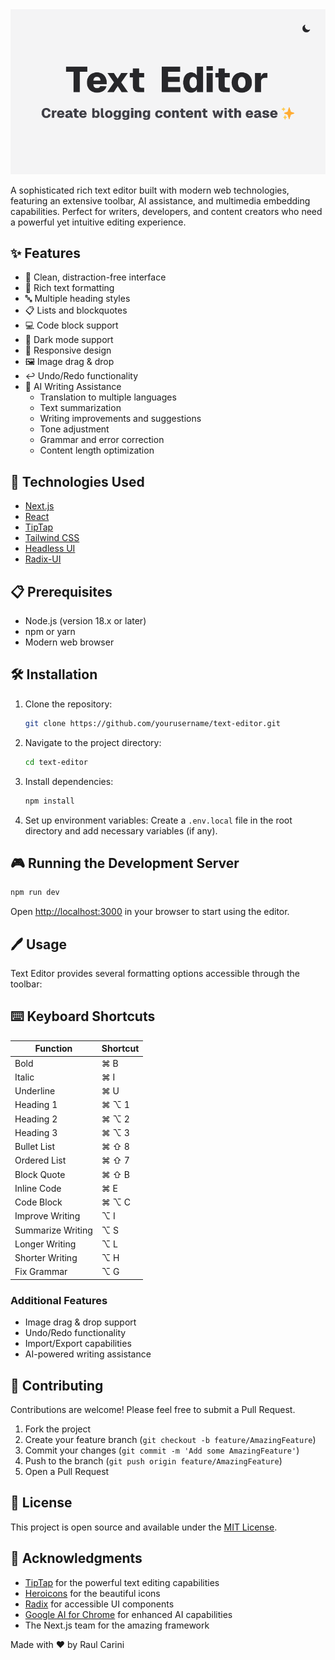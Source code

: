 <img alt="Text Editor Interface" src="/public/og-image.png">

A sophisticated rich text editor built with modern web technologies, featuring an extensive toolbar, AI assistance, and multimedia embedding capabilities.
Perfect for writers, developers, and content creators who need a powerful yet intuitive editing experience.

## ✨ Features

- 🎨 Clean, distraction-free interface
- 📝 Rich text formatting
- 🔤 Multiple heading styles
- 📋 Lists and blockquotes
- 💻 Code block support
- 🌙 Dark mode support
- 📱 Responsive design
- 🖼️ Image drag & drop
- ↩️ Undo/Redo functionality
- 🤖 AI Writing Assistance
  - Translation to multiple languages
  - Text summarization
  - Writing improvements and suggestions
  - Tone adjustment
  - Grammar and error correction
  - Content length optimization

## 🚀 Technologies Used

- [Next.js](https://nextjs.org/)
- [React](https://reactjs.org/)
- [TipTap](https://tiptap.dev/)
- [Tailwind CSS](https://tailwindcss.com/)
- [Headless UI](https://headlessui.com/)
- [Radix-UI](https://radix-ui.com/)

## 📋 Prerequisites

- Node.js (version 18.x or later)
- npm or yarn
- Modern web browser

## 🛠️ Installation

1. Clone the repository:
   ```bash
   git clone https://github.com/yourusername/text-editor.git
   ```

2. Navigate to the project directory:
   ```bash
   cd text-editor
   ```

3. Install dependencies:
   ```bash
   npm install
   ```

4. Set up environment variables:
   Create a `.env.local` file in the root directory and add necessary variables (if any).

## 🎮 Running the Development Server

```bash
npm run dev
```

Open [http://localhost:3000](http://localhost:3000) in your browser to start using the editor.

## 🖊️ Usage

Text Editor provides several formatting options accessible through the toolbar:

## ⌨️ Keyboard Shortcuts

| Function | Shortcut |
|----------|----------|
| Bold | ⌘ B |
| Italic | ⌘ I |
| Underline | ⌘ U |
| Heading 1 | ⌘ ⌥ 1 |
| Heading 2 | ⌘ ⌥ 2 |
| Heading 3 | ⌘ ⌥ 3 |
| Bullet List | ⌘ ⇧ 8 |
| Ordered List | ⌘ ⇧ 7 |
| Block Quote | ⌘ ⇧ B |
| Inline Code | ⌘ E |
| Code Block | ⌘ ⌥ C |
| Improve Writing | ⌥ I |
| Summarize Writing | ⌥ S |
| Longer Writing | ⌥ L |
| Shorter Writing | ⌥ H |
| Fix Grammar | ⌥ G |


### Additional Features
- Image drag & drop support
- Undo/Redo functionality
- Import/Export capabilities
- AI-powered writing assistance

## 🤝 Contributing

Contributions are welcome! Please feel free to submit a Pull Request.

1. Fork the project
2. Create your feature branch (`git checkout -b feature/AmazingFeature`)
3. Commit your changes (`git commit -m 'Add some AmazingFeature'`)
4. Push to the branch (`git push origin feature/AmazingFeature`)
5. Open a Pull Request

## 📝 License

This project is open source and available under the [MIT License](LICENSE).

## 🙏 Acknowledgments

- [TipTap](https://tiptap.dev/) for the powerful text editing capabilities
- [Heroicons](https://heroicons.com/) for the beautiful icons
- [Radix](https://www.radix-ui.com/) for accessible UI components
- [Google AI for Chrome](https://developer.chrome.com/docs/ai/built-in) for enhanced AI capabilities
- The Next.js team for the amazing framework

Made with ❤️ by Raul Carini
